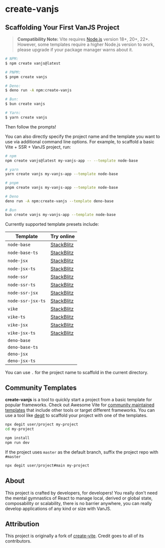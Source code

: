 # create-vanjs

## Scaffolding Your First VanJS Project

> **Compatibility Note:** Vite requires [Node.js](https://nodejs.org/en/)
> version 18+, 20+, 22+. However, some templates require a higher Node.js
> version to work, please upgrade if your package manager warns about it.

```bash
# NPM:
$ npm create vanjs@latest
```

```bash
# PNPM:
$ pnpm create vanjs
```

```bash
# Deno:
$ deno run -A npm:create-vanjs
```

```bash
# Bun:
$ bun create vanjs
```

```bash
# Yarn:
$ yarn create vanjs
```

Then follow the prompts!

You can also directly specify the project name and the template you want to use
via additional command line options. For example, to scaffold a basic Vite +
SSR + VanJS project, run:

```bash
# npm
npm create vanjs@latest my-vanjs-app -- --template node-base
```

```bash
# yarn
yarn create vanjs my-vanjs-app --template node-base
```

```bash
# pnpm
pnpm create vanjs my-vanjs-app --template node-base
```

```bash
# Deno
deno run -A npm:create-vanjs --template deno-base
```

```bash
# Bun
bun create vanjs my-vanjs-app --template node-base
```

Currently supported template presets include:

| Template          | Try online                                                                                                |
| ----------------- | --------------------------------------------------------------------------------------------------------- |
| `node-base`       | [StackBlitz](https://stackblitz.com/fork/github/thednp/create-vanjs/tree/master/template-node-base)       |
| `node-base-ts`    | [StackBlitz](https://stackblitz.com/fork/github/thednp/create-vanjs/tree/master/template-node-base-ts)    |
| `node-jsx`        | [StackBlitz](https://stackblitz.com/fork/github/thednp/create-vanjs/tree/master/template-node-jsx)        |
| `node-jsx-ts`     | [StackBlitz](https://stackblitz.com/fork/github/thednp/create-vanjs/tree/master/template-node-jsx-ts)     |
| `node-ssr`        | [StackBlitz](https://stackblitz.com/fork/github/thednp/create-vanjs/tree/master/template-node-ssr)        |
| `node-ssr-ts`     | [StackBlitz](https://stackblitz.com/fork/github/thednp/create-vanjs/tree/master/template-node-ssr-ts)     |
| `node-ssr-jsx`    | [StackBlitz](https://stackblitz.com/fork/github/thednp/create-vanjs/tree/master/template-node-ssr-jsx)    |
| `node-ssr-jsx-ts` | [StackBlitz](https://stackblitz.com/fork/github/thednp/create-vanjs/tree/master/template-node-ssr-jsx-ts) |
| `vike`            | [StackBlitz](https://stackblitz.com/fork/github/thednp/create-vanjs/tree/master/template-vike)            |
| `vike-ts`         | [StackBlitz](https://stackblitz.com/fork/github/thednp/create-vanjs/tree/master/template-vike-ts)         |
| `vike-jsx`        | [StackBlitz](https://stackblitz.com/fork/github/thednp/create-vanjs/tree/master/template-vike-jsx)        |
| `vike-jsx-ts`     | [StackBlitz](https://stackblitz.com/fork/github/thednp/create-vanjs/tree/master/template-vike-jsx-ts)     |
| `deno-base`       |                                                                                                           |
| `deno-base-ts`    |                                                                                                           |
| `deno-jsx`        |                                                                                                           |
| `deno-jsx-ts`     |                                                                                                           |

You can use `.` for the project name to scaffold in the current directory.

## Community Templates

**create-vanjs** is a tool to quickly start a project from a basic template for
popular frameworks. Check out Awesome Vite for
[community maintained templates](https://github.com/vitejs/awesome-vite#templates)
that include other tools or target different frameworks. You can use a tool like
[degit](https://github.com/Rich-Harris/degit) to scaffold your project with one
of the templates.

```bash
npx degit user/project my-project
cd my-project

npm install
npm run dev
```

If the project uses `master` as the default branch, suffix the project repo with
`#master`

```bash
npx degit user/project#main my-project
```

## About

This project is crafted by developers, for developers! You really don't need the
mental gymnastics of React to manage local, derived or global state,
composability or scalability, there is no barrier anywhere, you can really
develop applications of any kind or size with VanJS.

## Attribution

This project is originally a fork of
[create-vite](https://github.com/vitejs/vite/tree/main/packages/create-vite).
Credit goes to all of its contributors.
